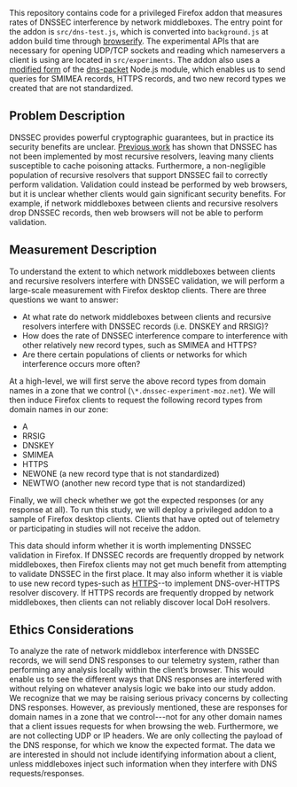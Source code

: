 This repository contains code for a privileged Firefox addon that measures
rates of DNSSEC interference by network middleboxes. The entry point for the 
addon is `src/dns-test.js`, which is converted into `background.js` at addon 
build time through [browserify](https://browserify.org/). The experimental APIs 
that are necessary for opening UDP/TCP sockets and reading which nameservers a 
client is using are located in `src/experiments`. The addon also uses a [modified
form](https://github.com/mozilla/dns-packet) of the [dns-packet](https://github.com/mafintosh/dns-packet) Node.js module, 
which enables us to send queries for SMIMEA records, HTTPS records, and two new 
record types we created that are not standardized.

## Problem Description 
DNSSEC provides powerful cryptographic guarantees, but in practice its security benefits are unclear. [Previous work](https://www.usenix.org/system/files/conference/usenixsecurity13/sec13-paper_lian.pdf) has shown that DNSSEC has not been implemented by most recursive resolvers, leaving many clients susceptible to cache poisoning attacks. Furthermore, a non-negligible population of recursive resolvers that support DNSSEC fail to correctly perform validation. Validation could instead be performed by web browsers, but it is unclear whether clients would gain significant security benefits. For example, if network middleboxes between clients and recursive resolvers drop DNSSEC records, then web browsers will not be able to perform validation. 

## Measurement Description
To understand the extent to which network middleboxes between clients and recursive resolvers interfere with DNSSEC validation, we will perform a large-scale measurement with Firefox desktop clients. There are three questions we want to answer:

- At what rate do network middleboxes between clients and recursive resolvers interfere with DNSSEC records (i.e. DNSKEY and RRSIG)?
- How does the rate of DNSSEC interference compare to interference with other relatively new record types, such as SMIMEA and HTTPS?
- Are there certain populations of clients or networks for which interference occurs more often?

At a high-level, we will first serve the above record types from domain names in a zone that we control (`\*.dnssec-experiment-moz.net`). We will then induce Firefox clients to request the following record types from domain names in our zone:

- A
- RRSIG
- DNSKEY
- SMIMEA
- HTTPS
- NEWONE (a new record type that is not standardized)
- NEWTWO (another new record type that is not standardized)

Finally, we will check whether we got the expected responses (or any response at all). To run this study, we will deploy a privileged addon to a sample of Firefox desktop clients. Clients that have opted out of telemetry or participating in studies will not receive the addon.

This data should inform whether it is worth implementing DNSSEC validation in Firefox.
If DNSSEC records are frequently dropped by network middleboxes, then Firefox clients may not get much benefit from attempting to validate DNSSEC in the first place. It may also inform whether it is viable to use new record types-such as [HTTPS](https://datatracker.ietf.org/doc/draft-ietf-dnsop-svcb-https/)--to implement DNS-over-HTTPS resolver discovery. If HTTPS records are frequently dropped by network middleboxes, then clients can not reliably discover local DoH resolvers.

## Ethics Considerations
To analyze the rate of network middlebox interference with DNSSEC records, we will send DNS responses to our telemetry system, rather than performing any analysis locally within the client’s browser. This would enable us to see the different ways that DNS responses are interfered with without relying on whatever analysis logic we bake into our study addon. We recognize that we may be raising serious privacy concerns by collecting DNS responses. However, as previously mentioned, these are responses for domain names in a zone that we control---not for any other domain names that a client issues requests for when browsing the web. Furthermore, we are not collecting UDP or IP headers. We are only collecting the payload of the DNS response, for which we know the expected format. The data we are interested in should not include identifying information about a client, unless middleboxes inject such information when they interfere with DNS requests/responses.
